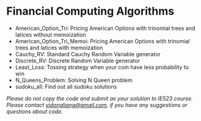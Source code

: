 # Financial Computing Algorithms
- American_Option_Tri: Pricing American Options with trinomial trees and latices without memoization
- American_Option_Tri_Memoi: Pricing American Options with trinomial trees and latices with memoization
- Cauchy_RV: Standard Cauchy Random Variable generator
- Discrete_RV: Discrete Random Variable generator
- Least_Loss: Tossing strategy when your coin have less probability to win
- N_Queens_Problem: Solving N Queen problem
- sudoku_all: Find out all sudoku solutions

*Please do not copy the code and submit as your solution to IE523 course.
Please contact yidongliang@gmail.com, if you have any suggestions or questions about code.*
